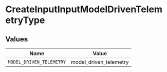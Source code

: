 # CreateInputInputModelDrivenTelemetryType


## Values

| Name                     | Value                    |
| ------------------------ | ------------------------ |
| `MODEL_DRIVEN_TELEMETRY` | model_driven_telemetry   |
